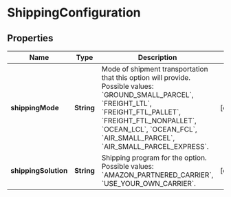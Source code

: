 # ShippingConfiguration

## Properties
Name | Type | Description | Notes
------------ | ------------- | ------------- | -------------
**shippingMode** | **String** | Mode of shipment transportation that this option will provide.  Possible values: &#x60;GROUND_SMALL_PARCEL&#x60;, &#x60;FREIGHT_LTL&#x60;, &#x60;FREIGHT_FTL_PALLET&#x60;, &#x60;FREIGHT_FTL_NONPALLET&#x60;, &#x60;OCEAN_LCL&#x60;, &#x60;OCEAN_FCL&#x60;, &#x60;AIR_SMALL_PARCEL&#x60;, &#x60;AIR_SMALL_PARCEL_EXPRESS&#x60;. |  [optional]
**shippingSolution** | **String** | Shipping program for the option. Possible values: &#x60;AMAZON_PARTNERED_CARRIER&#x60;, &#x60;USE_YOUR_OWN_CARRIER&#x60;. |  [optional]
